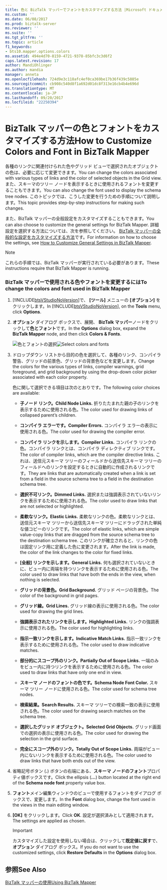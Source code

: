 ```yaml
---
title: 色と BizTalk マッパーでフォントをカスタマイズする方法 |Microsoft ドキュメント
ms.custom: ''
ms.date: 06/08/2017
ms.prod: biztalk-server
ms.reviewer: ''
ms.suite: ''
ms.tgt_pltfrm: ''
ms.topic: article
f1_keywords:
- bts10.mapper.options.colors
ms.assetid: 494e4d70-8159-4721-9378-85bfc3c3d6f2
caps.latest.revision: 17
author: MandiOhlinger
ms.author: mandia
manager: anneta
ms.openlocfilehash: 724d9e3c118afc4ef0ca369be17b36f439c5885e
ms.sourcegitcommit: cb908c540d8f1a692d01dc8f313e16cb4b4e696d
ms.translationtype: MT
ms.contentlocale: ja-JP
ms.lasthandoff: 09/20/2017
ms.locfileid: "22250394"
---
```

# <a name="how-to-customize-colors-and-font-in-biztalk-mapper"></a><span data-ttu-id="3c8c4-102">BizTalk マッパーの色とフォントをカスタマイズする方法</span><span class="sxs-lookup"><span data-stu-id="3c8c4-102">How to Customize Colors and Font in BizTalk Mapper</span></span>
<span data-ttu-id="3c8c4-103">各種のリンクに関連付けられた色やグリッド ビューで選択されたオブジェクトの色は、必要に応じて変更できます。</span><span class="sxs-lookup"><span data-stu-id="3c8c4-103">You can change the colors associated with various types of links and the color of selected objects in the Grid view.</span></span> <span data-ttu-id="3c8c4-104">また、スキーマのツリー ノードを表示するときに使用されるフォントを変更することもできます。</span><span class="sxs-lookup"><span data-stu-id="3c8c4-104">You can also change the font used to display the schema tree nodes.</span></span> <span data-ttu-id="3c8c4-105">このトピックでは、こうした変更を行うための手順について説明します。</span><span class="sxs-lookup"><span data-stu-id="3c8c4-105">This topic provides step-by-step instructions for making such changes.</span></span>  
  
 <span data-ttu-id="3c8c4-106">また、BizTalk マッパーの全般設定をカスタマイズすることもできます。</span><span class="sxs-lookup"><span data-stu-id="3c8c4-106">You can also choose to customize the general settings for BizTalk Mapper.</span></span> <span data-ttu-id="3c8c4-107">詳細設定を選択する方法については、次を参照してください。 [BizTalk マッパーの全般的な設定をカスタマイズする方法](../core/how-to-customize-general-settings-in-biztalk-mapper.md)です。</span><span class="sxs-lookup"><span data-stu-id="3c8c4-107">For information on how to choose the settings, see [How to Customize General Settings in BizTalk Mapper](../core/how-to-customize-general-settings-in-biztalk-mapper.md).</span></span>  
  
> [!NOTE]
>  <span data-ttu-id="3c8c4-108">これらの手順では、BizTalk マッパーが実行されている必要があります。</span><span class="sxs-lookup"><span data-stu-id="3c8c4-108">These instructions require that BizTalk Mapper is running.</span></span>  
  
### <a name="to-change-the-colors-and-font-used-in-biztalk-mapper"></a><span data-ttu-id="3c8c4-109">BizTalk マッパーで使用される色やフォントを変更するには</span><span class="sxs-lookup"><span data-stu-id="3c8c4-109">To change the colors and font used in BizTalk Mapper</span></span>  
  
1.  <span data-ttu-id="3c8c4-110">[!INCLUDE[btsVStudioNoVersion](../includes/btsvstudionoversion-md.md)]で、 **[ツール]** メニューの **[オプション]** をクリックします。</span><span class="sxs-lookup"><span data-stu-id="3c8c4-110">In [!INCLUDE[btsVStudioNoVersion](../includes/btsvstudionoversion-md.md)], on the **Tools** menu, click **Options**.</span></span>  
  
2.  <span data-ttu-id="3c8c4-111">**オプション** ダイアログ ボックスで、展開、 **BizTalk マッパー**ノードをクリックして**色とフォント**です。</span><span class="sxs-lookup"><span data-stu-id="3c8c4-111">In the **Options** dialog box, expand the **BizTalk Mapper** node, and then click **Colors & Fonts**.</span></span>  
  
     <span data-ttu-id="3c8c4-112">![色とフォントの選択](../core/media/colorsfonts-options.gif "ColorsFonts_Options")</span><span class="sxs-lookup"><span data-stu-id="3c8c4-112">![Select colors and fonts](../core/media/colorsfonts-options.gif "ColorsFonts_Options")</span></span>  
  
3.  <span data-ttu-id="3c8c4-113">ドロップダウン リストから目的の色を選択して、各種のリンク、コンパイラ警告、グリッドの前景色、グリッドの背景色などを変更します。</span><span class="sxs-lookup"><span data-stu-id="3c8c4-113">Change the colors for the various types of links, compiler warnings, grid foreground, and grid background by using the drop-down color picker associated with each color property.</span></span>  
  
     <span data-ttu-id="3c8c4-114">色に関して選択できる項目は次のとおりです。</span><span class="sxs-lookup"><span data-stu-id="3c8c4-114">The following color choices are available:</span></span>  
  
    -   <span data-ttu-id="3c8c4-115">**子ノード リンク。**</span><span class="sxs-lookup"><span data-stu-id="3c8c4-115">**Child Node Links.**</span></span> <span data-ttu-id="3c8c4-116">折りたたまれた親の子のリンクを表示するために使用される色。</span><span class="sxs-lookup"><span data-stu-id="3c8c4-116">The color used for drawing links of collapsed parent’s children.</span></span>  
  
    -   <span data-ttu-id="3c8c4-117">**コンパイラ エラーです。**</span><span class="sxs-lookup"><span data-stu-id="3c8c4-117">**Compiler Errors.**</span></span> <span data-ttu-id="3c8c4-118">コンパイラ エラーの表示に使用される色。</span><span class="sxs-lookup"><span data-stu-id="3c8c4-118">The color used for drawing the compiler error.</span></span>  
  
    -   <span data-ttu-id="3c8c4-119">**コンパイラ リンクを示します。**</span><span class="sxs-lookup"><span data-stu-id="3c8c4-119">**Compiler Links.**</span></span> <span data-ttu-id="3c8c4-120">コンパイラ リンクの色。コンパイラ リンクとは、コンパイラ ディレクティブ リンクです。</span><span class="sxs-lookup"><span data-stu-id="3c8c4-120">The color of compiler links, which are the compiler directive links.</span></span> <span data-ttu-id="3c8c4-121">これは、送信元スキーマ ツリーのフィールドから送信先スキーマ ツリーのフィールドへのリンクを設定するときに自動的に作成されるリンクです。</span><span class="sxs-lookup"><span data-stu-id="3c8c4-121">They are links that are automatically created when a link is set from a field in the source schema tree to a field in the destination schema tree.</span></span>  
  
    -   <span data-ttu-id="3c8c4-122">**選択不可リンク。**</span><span class="sxs-lookup"><span data-stu-id="3c8c4-122">**Dimmed Links.**</span></span> <span data-ttu-id="3c8c4-123">選択または強調表示されていないリンクを表示するために使用される色。</span><span class="sxs-lookup"><span data-stu-id="3c8c4-123">The color used to draw links that are not selected or highlighted.</span></span>  
  
    -   <span data-ttu-id="3c8c4-124">**柔軟なリンク。**</span><span class="sxs-lookup"><span data-stu-id="3c8c4-124">**Elastic Links.**</span></span> <span data-ttu-id="3c8c4-125">柔軟なリンクの色。柔軟なリンクとは、送信元スキーマ ツリーから送信先スキーマ ツリーにドラッグされた単純な値コピーのリンクです。</span><span class="sxs-lookup"><span data-stu-id="3c8c4-125">The color of elastic links, which are simple value-copy links that are dragged from the source schema tree to the destination schema tree.</span></span> <span data-ttu-id="3c8c4-126">このリンクが確立されると、リンクの色は固定リンク用に定義した色に変更されます。</span><span class="sxs-lookup"><span data-stu-id="3c8c4-126">After the link is made, the color of the link changes to the color for fixed links.</span></span>  
  
    -   <span data-ttu-id="3c8c4-127">**[全般] リンクを示します。**</span><span class="sxs-lookup"><span data-stu-id="3c8c4-127">**General Links.**</span></span> <span data-ttu-id="3c8c4-128">何も選択されていないときに、ビュー内に両端を持つリンクを表示するために使用される色。</span><span class="sxs-lookup"><span data-stu-id="3c8c4-128">The color used to draw links that have both the ends in the view, when nothing is selected.</span></span>  
  
    -   <span data-ttu-id="3c8c4-129">**グリッドの背景色。**</span><span class="sxs-lookup"><span data-stu-id="3c8c4-129">**Grid Background.**</span></span> <span data-ttu-id="3c8c4-130">グリッド ページの背景色。</span><span class="sxs-lookup"><span data-stu-id="3c8c4-130">The color of the background in grid pages.</span></span>  
  
    -   <span data-ttu-id="3c8c4-131">**グリッド線。**</span><span class="sxs-lookup"><span data-stu-id="3c8c4-131">**Grid Lines.**</span></span> <span data-ttu-id="3c8c4-132">グリッド線の表示に使用される色。</span><span class="sxs-lookup"><span data-stu-id="3c8c4-132">The color used for drawing the grid lines.</span></span>  
  
    -   <span data-ttu-id="3c8c4-133">**強調表示されたリンクを示します。**</span><span class="sxs-lookup"><span data-stu-id="3c8c4-133">**Highlighted Links.**</span></span> <span data-ttu-id="3c8c4-134">リンクの強調表示に使用される色。</span><span class="sxs-lookup"><span data-stu-id="3c8c4-134">The color used for highlighting links.</span></span>  
  
    -   <span data-ttu-id="3c8c4-135">**指示一致リンクを示します。**</span><span class="sxs-lookup"><span data-stu-id="3c8c4-135">**Indicative Match Links.**</span></span> <span data-ttu-id="3c8c4-136">指示一致リンクを表示するために使用される色。</span><span class="sxs-lookup"><span data-stu-id="3c8c4-136">The color used to draw indicative matches.</span></span>  
  
    -   <span data-ttu-id="3c8c4-137">**部分的にスコープ外のリンク。**</span><span class="sxs-lookup"><span data-stu-id="3c8c4-137">**Partially Out of Scope Links.**</span></span> <span data-ttu-id="3c8c4-138">一端のみをビュー内に持つリンクを表示するために使用される色。</span><span class="sxs-lookup"><span data-stu-id="3c8c4-138">The color used to draw links that have only one end in view.</span></span>  
  
    -   <span data-ttu-id="3c8c4-139">**スキーマ ノードのフォントの色です。**</span><span class="sxs-lookup"><span data-stu-id="3c8c4-139">**Schema Node Font Color.**</span></span> <span data-ttu-id="3c8c4-140">スキーマ ツリー ノードに使用される色。</span><span class="sxs-lookup"><span data-stu-id="3c8c4-140">The color used for schema tree nodes.</span></span>  
  
    -   <span data-ttu-id="3c8c4-141">**検索結果。**</span><span class="sxs-lookup"><span data-stu-id="3c8c4-141">**Search Results.**</span></span> <span data-ttu-id="3c8c4-142">スキーマ ツリーでの検索一致の表示に使用される色。</span><span class="sxs-lookup"><span data-stu-id="3c8c4-142">The color used for drawing search matches on the schema tree.</span></span>  
  
    -   <span data-ttu-id="3c8c4-143">**選択したグリッド オブジェクト。**</span><span class="sxs-lookup"><span data-stu-id="3c8c4-143">**Selected Grid Objects.**</span></span> <span data-ttu-id="3c8c4-144">グリッド画面での選択の表示に使用される色。</span><span class="sxs-lookup"><span data-stu-id="3c8c4-144">The color used for drawing the selection in the grid surface.</span></span>  
  
    -   <span data-ttu-id="3c8c4-145">**完全にスコープ外のリンク。**</span><span class="sxs-lookup"><span data-stu-id="3c8c4-145">**Totally Out of Scope Links.**</span></span> <span data-ttu-id="3c8c4-146">両端がビュー内にないリンクを表示するために使用される色。</span><span class="sxs-lookup"><span data-stu-id="3c8c4-146">The color used to draw links that have both ends out of the view.</span></span>  
  
4.  <span data-ttu-id="3c8c4-147">省略記号ボタン (**.**) ボタンの右端にある、**スキーマ ノードのフォント**プロパティ値ボックスです。</span><span class="sxs-lookup"><span data-stu-id="3c8c4-147">Click the ellipsis (**…**) button located at the right end of the **Schema node font** property value box.</span></span>  
  
5.  <span data-ttu-id="3c8c4-148">**フォント**メイン編集ウィンドウのビューで使用するフォントをダイアログ ボックスで、変更します。</span><span class="sxs-lookup"><span data-stu-id="3c8c4-148">In the **Font** dialog box, change the font used in the views in the main editing window.</span></span>  
  
6.  <span data-ttu-id="3c8c4-149">**[OK]** をクリックします。</span><span class="sxs-lookup"><span data-stu-id="3c8c4-149">Click **OK**.</span></span> <span data-ttu-id="3c8c4-150">設定が選択済みとして適用されます。</span><span class="sxs-lookup"><span data-stu-id="3c8c4-150">The settings are applied as chosen.</span></span>  
  
    > [!IMPORTANT]
    >  <span data-ttu-id="3c8c4-151">カスタマイズした設定を使用しない場合は、クリックして**既定値に戻す**で、**オプション** ダイアログ ボックス。</span><span class="sxs-lookup"><span data-stu-id="3c8c4-151">If you do not want to use the customized settings, click **Restore Defaults** in the **Options** dialog box.</span></span>  
  
## <a name="see-also"></a><span data-ttu-id="3c8c4-152">参照</span><span class="sxs-lookup"><span data-stu-id="3c8c4-152">See Also</span></span>  
 [<span data-ttu-id="3c8c4-153">BizTalk マッパーの使用</span><span class="sxs-lookup"><span data-stu-id="3c8c4-153">Using BizTalk Mapper</span></span>](../core/using-biztalk-mapper.md)